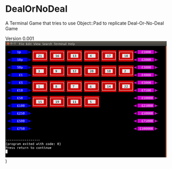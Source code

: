 # DealOrNoDeal
A Terminal Game that tries to use Object::Pad to replicate Deal-Or-No-Deal Game

Version 0.001
![image](https://github.com/saiftynet/DealOrNoDeal/blob/main/Screenshots/Version001.png))
